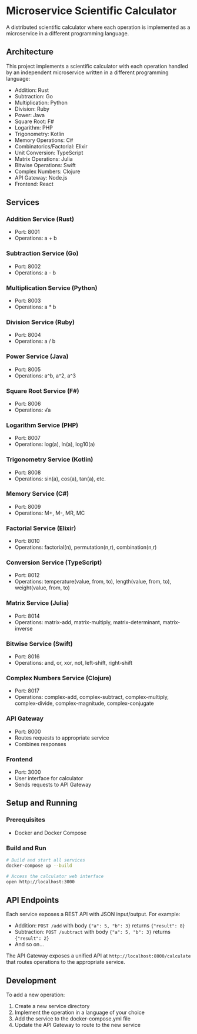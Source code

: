 # Microservice Scientific Calculator

A distributed scientific calculator where each operation is implemented as a microservice in a different programming language.

## Architecture

This project implements a scientific calculator with each operation handled by an independent microservice written in a different programming language:

- Addition: Rust
- Subtraction: Go
- Multiplication: Python
- Division: Ruby
- Power: Java
- Square Root: F#
- Logarithm: PHP
- Trigonometry: Kotlin
- Memory Operations: C#
- Combinatorics/Factorial: Elixir
- Unit Conversion: TypeScript
- Matrix Operations: Julia
- Bitwise Operations: Swift
- Complex Numbers: Clojure
- API Gateway: Node.js
- Frontend: React

## Services

### Addition Service (Rust)
- Port: 8001
- Operations: a + b

### Subtraction Service (Go)
- Port: 8002
- Operations: a - b

### Multiplication Service (Python)
- Port: 8003
- Operations: a * b

### Division Service (Ruby)
- Port: 8004
- Operations: a / b

### Power Service (Java)
- Port: 8005
- Operations: a^b, a^2, a^3

### Square Root Service (F#)
- Port: 8006
- Operations: √a

### Logarithm Service (PHP)
- Port: 8007
- Operations: log(a), ln(a), log10(a)

### Trigonometry Service (Kotlin)
- Port: 8008
- Operations: sin(a), cos(a), tan(a), etc.

### Memory Service (C#)
- Port: 8009
- Operations: M+, M-, MR, MC

### Factorial Service (Elixir)
- Port: 8010
- Operations: factorial(n), permutation(n,r), combination(n,r)

### Conversion Service (TypeScript)
- Port: 8012
- Operations: temperature(value, from, to), length(value, from, to), weight(value, from, to)

### Matrix Service (Julia)
- Port: 8014
- Operations: matrix-add, matrix-multiply, matrix-determinant, matrix-inverse

### Bitwise Service (Swift)
- Port: 8016
- Operations: and, or, xor, not, left-shift, right-shift

### Complex Numbers Service (Clojure)
- Port: 8017
- Operations: complex-add, complex-subtract, complex-multiply, complex-divide, complex-magnitude, complex-conjugate

### API Gateway
- Port: 8000
- Routes requests to appropriate service
- Combines responses

### Frontend
- Port: 3000
- User interface for calculator
- Sends requests to API Gateway

## Setup and Running

### Prerequisites
- Docker and Docker Compose

### Build and Run
```bash
# Build and start all services
docker-compose up --build

# Access the calculator web interface
open http://localhost:3000
```

## API Endpoints

Each service exposes a REST API with JSON input/output. For example:

- Addition: `POST /add` with body `{"a": 5, "b": 3}` returns `{"result": 8}`
- Subtraction: `POST /subtract` with body `{"a": 5, "b": 3}` returns `{"result": 2}`
- And so on...

The API Gateway exposes a unified API at `http://localhost:8000/calculate` that routes operations to the appropriate service.

## Development

To add a new operation:
1. Create a new service directory
2. Implement the operation in a language of your choice
3. Add the service to the docker-compose.yml file
4. Update the API Gateway to route to the new service